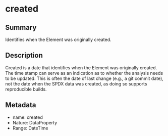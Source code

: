 <!-- Automatically generated by spec-parser v2.0.0 on 2023-12-27T15:02:03.969017+00:00 -->
<!-- SPDX-License-Identifier: Community-Spec-1.0 -->

# created

## Summary

Identifies when the Element was originally created.


## Description

Created is a date that identifies when the Element was originally created.
The time stamp can serve as an indication as to whether the analysis needs to be updated. This is often the date of last change (e.g., a git commit date), not the date when the SPDX data was created, as doing so supports reproducible builds.


## Metadata

- name: created
- Nature: DataProperty
- Range: DateTime




